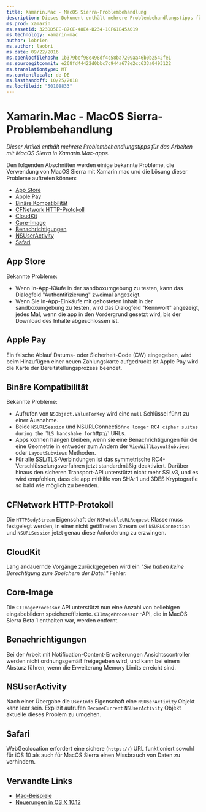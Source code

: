 ```yaml
---
title: Xamarin.Mac - MacOS Sierra-Problembehandlung
description: Dieses Dokument enthält mehrere Problembehandlungstipps für das Arbeiten mit MacOS Sierra in Xamarin.Mac-apps. Tipps beziehen sich auf den Mac App Store, Apple Pay, binäre Kompatibilität, CFNetwork, CloudKit und vieles mehr.
ms.prod: xamarin
ms.assetid: 323DD5EE-87CE-48E4-B234-1CF61B45A019
ms.technology: xamarin-mac
author: lobrien
ms.author: laobri
ms.date: 09/22/2016
ms.openlocfilehash: 1b379bef98e498df4c58ba7209aa46b0b2542fe1
ms.sourcegitcommit: e268fd44422d0bbc7c944a678e2cc633a0493122
ms.translationtype: MT
ms.contentlocale: de-DE
ms.lasthandoff: 10/25/2018
ms.locfileid: "50108833"
---
```

# <a name="xamarinmac---macos-sierra-troubleshooting"></a>Xamarin.Mac - MacOS Sierra-Problembehandlung

_Dieser Artikel enthält mehrere Problembehandlungstipps für das Arbeiten mit MacOS Sierra in Xamarin.Mac-apps._

Den folgenden Abschnitten werden einige bekannte Probleme, die Verwendung von MacOS Sierra mit Xamarin.mac und die Lösung dieser Probleme auftreten können:

- [App Store](#App-Store)
- [Apple Pay](#Apple-Pay)
- [Binäre Kompatibilität](#Binary-Compatibility)
- [CFNetwork HTTP-Protokoll](#CFNetwork-HTTP-Protocol)
- [CloudKit](#CloudKit)
- [Core-Image](#CoreImage)
- [Benachrichtigungen](#Notifications)
- [NSUserActivity](#NSUserActivity)
- [Safari](#Safari)

<a name="App-Store" />

## <a name="app-store"></a>App Store

Bekannte Probleme:

- Wenn In-App-Käufe in der sandboxumgebung zu testen, kann das Dialogfeld "Authentifizierung" zweimal angezeigt.
- Wenn Sie In-App-Einkäufe mit gehosteten Inhalt in der sandboxumgebung zu testen, wird das Dialogfeld "Kennwort" angezeigt, jedes Mal, wenn die app in den Vordergrund gesetzt wird, bis der Download des Inhalte abgeschlossen ist.

<a name="Apple-Pay" />

## <a name="apple-pay"></a>Apple Pay

Ein falsche Ablauf Datums- oder Sicherheit-Code (CW) eingegeben, wird beim Hinzufügen einer neuen Zahlungskarte aufgedruckt ist Apple Pay wird die Karte der Bereitstellungsprozess beendet.

<a name="Binary-Compatibility" />

## <a name="binary-compatibility"></a>Binäre Kompatibilität

Bekannte Probleme:

- Aufrufen von `NSObject.ValueForKey` wird eine `null` Schlüssel führt zu einer Ausnahme.
- Beide `NSURLSession` und NSURLConnection` no longer RC4 cipher suites during the TLS handshake for `http://' URLs.
- Apps können hängen bleiben, wenn sie eine Benachrichtigungen für die eine Geometrie in entweder zum Ändern der `ViewWillLayoutSubviews` oder `LayoutSubviews` Methoden.
- Für alle SSL/TLS-Verbindungen ist das symmetrische RC4-Verschlüsselungsverfahren jetzt standardmäßig deaktiviert. Darüber hinaus den sicheren Transport-API unterstützt nicht mehr SSLv3, und es wird empfohlen, dass die app mithilfe von SHA-1 und 3DES Kryptografie so bald wie möglich zu beenden.

<a name="CFNetwork-HTTP-Protocol" />

## <a name="cfnetwork-http-protocol"></a>CFNetwork HTTP-Protokoll

Die `HTTPBodyStream` Eigenschaft der `NSMutableURLRequest` Klasse muss festgelegt werden, in einer nicht geöffneten Stream seit `NSURLConnection` und `NSURLSession` jetzt genau diese Anforderung zu erzwingen.

<a name="CloudKit" />

## <a name="cloudkit"></a>CloudKit

Lang andauernde Vorgänge zurückgegeben wird ein _"Sie haben keine Berechtigung zum Speichern der Datei."_ Fehler.

<a name="CoreImage" />

## <a name="core-image"></a>Core-Image

Die `CIImageProcessor` API unterstützt nun eine Anzahl von beliebigen eingabebildern speichereffiziente. `CIImageProcessor` -API, die in MacOS Sierra Beta 1 enthalten war, werden entfernt.

<a name="Notifications" />

## <a name="notifications"></a>Benachrichtigungen

Bei der Arbeit mit Notification-Content-Erweiterungen Ansichtscontroller werden nicht ordnungsgemäß freigegeben wird, und kann bei einem Absturz führen, wenn die Erweiterung Memory Limits erreicht sind.

<a name="NSUserActivity" />

## <a name="nsuseractivity"></a>NSUserActivity

Nach einer Übergabe die `UserInfo` Eigenschaft eine `NSUserActivity` Objekt kann leer sein. Explizit aufrufen `BecomeCurrent` `NSUserActivity` Objekt aktuelle dieses Problem zu umgehen.

<a name="Safari" />

## <a name="safari"></a>Safari

WebGeolocation erfordert eine sichere (`https://`) URL funktioniert sowohl für iOS 10 als auch für MacOS Sierra einen Missbrauch von Daten zu verhindern.







## <a name="related-links"></a>Verwandte Links

- [Mac-Beispiele](https://developer.xamarin.com/samples/mac/)
- [Neuerungen in OS X 10.12](https://developer.apple.com/library/prerelease/content/releasenotes/MacOSX/WhatsNewInOSX/Articles/OSXv10.html#//apple_ref/doc/uid/TP40017145-SW1)
